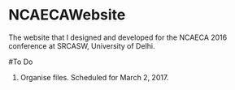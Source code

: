 # NCAECAWebsite
The website that I designed and developed for the NCAECA 2016 conference at SRCASW, University of Delhi.

#To Do
1. Organise files. Scheduled for March 2, 2017.
